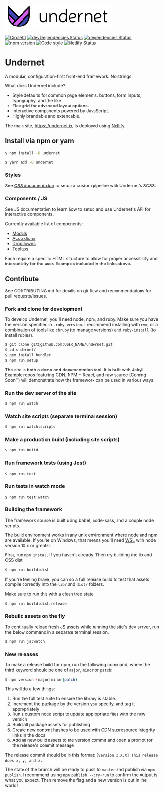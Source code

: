 ![Undernet](assets/img/github-logo.png?raw=true)

[![CircleCI](https://circleci.com/gh/geotrev/undernet/tree/master.svg?style=svg)](https://circleci.com/gh/geotrev/undernet/tree/master) [![devDependencies Status](https://david-dm.org/geotrev/undernet/dev-status.svg)](https://david-dm.org/geotrev/undernet?type=dev) [![dependencies Status](https://david-dm.org/geotrev/undernet.svg)](https://david-dm.org/geotrev/undernet) [![npm version](https://badge.fury.io/js/undernet.svg)](https://badge.fury.io/js/undernet) ![Code style](https://img.shields.io/badge/code_style-prettier-ff69b4.svg) [![Netlify Status](https://api.netlify.com/api/v1/badges/b895bcd0-9455-4818-a94b-8d33e5907517/deploy-status)](https://app.netlify.com/sites/undernet-prod/deploys)

# Undernet

A modular, configuration-first front-end framework. No strings.

What does Undernet include?

- Style defaults for common page elements: buttons, form inputs, typography, and the like.
- Flex grid for advanced layout options.
- Interactive components powered by JavaScript.
- Highly brandable and extendable.

The main site, https://undernet.io, is deployed using [Netlify](https://www.netlify.com/).

## Install via npm or yarn

```sh
$ npm install -D undernet
```

```sh
$ yarn add -D undernet
```

### Styles

See [CSS documentation](https://www.undernet.io/docs/overview/css) to setup a custom pipeline with Undernet's SCSS.

### Components / JS

See [JS documentation](https://www.undernet.io/docs/overview/javascript) to learn how to setup and use Undernet's API for interactive components.

Currently available list of components:

- [Modals](https://www.undernet.io/docs/components/modals)
- [Accordions](https://www.undernet.io/docs/components/accordions)
- [Dropdowns](https://www.undernet.io/docs/components/dropdowns)
- [Tooltips](https://www.undernet.io/docs/components/tooltips)

Each require a specific HTML structure to allow for proper accessibility and interactivity for the user. Examples included in the links above.

## Contribute

See CONTRIBUTING.md for details on git flow and recommendations for pull requests/issues.

### Fork and clone for development

To develop Undernet, you'll need node, npm, and ruby. Make sure you have the version specified in `.ruby-version`. I recommend installing with `rvm`, or a combination of tools like `chruby` (to manage versions) and `ruby-install` (to install rubies).

```sh
$ git clone git@github.com:USER_NAME/undernet.git
$ cd undernet/
$ gem install bundler
$ npm run setup
```

The site is both a demo and documentation tool. It is built with Jekyll. Example repos featuring CDN, NPM + React, and raw source (Coming Soon™) will demonstrate how the framework can be used in various ways.

### Run the dev server of the site

```sh
$ npm run watch
```

### Watch site scripts (separate terminal session)

```sh
$ npm run watch:scripts
```

### Make a production build (including site scripts)

```sh
$ npm run build
```

### Run framework tests (using Jest)

```sh
$ npm run test
```

### Run tests in watch mode

```sh
$ npm run test:watch
```

### Building the framework

The framework source is built using babel, node-sass, and a couple node scripts.

The build environment works in any unix environment where node and npm are available. If you're on Windows, that means you'll need [WSL](https://docs.microsoft.com/en-us/windows/wsl/install-win10) with node version 10.x or greater.

First, run `npm install` if you haven't already. Then try building the lib and CSS dist:

```sh
$ npm run build:dist
```

If you're feeling brave, you can do a full release build to test that assets compile correctly into the `lib/` and `dist/` folders.

Make sure to run this with a clean tree state:

```sh
$ npm run build:dist:release
```

### Rebuild assets on the fly

To continually reload fresh JS assets while running the site's dev server, run the below command in a separate terminal session.

```sh
$ npm run js:watch
```

### New releases

To make a release build for npm, run the following command, where the third keyword should be one of `major`, `minor` or `patch`:

```sh
$ npm version (major|minor|patch)
```

This will do a few things:

1. Run the full test suite to ensure the library is stable.
2. Increment the package by the version you specify, and tag it appropriately
3. Run a custom node script to update appropriate files with the new version
4. Build all package assets for publishing
5. Create new content hashes to be used with CDN subresource integrity links in the docs
6. Add all new build assets to the version commit and open a prompt for the release's commit message

The release commit should be in this format: `[Version X.X.X] This release does x, y, and z.`

The state of the branch will be ready to push to `master` and publish via `npm publish`. I recommend using `npm publish --dry-run` to confirm the output is what you expect. Then remove the flag and a new version is out in the world!
